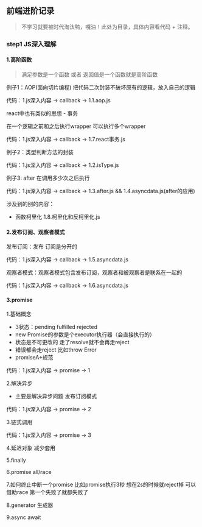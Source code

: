 ## 前端进阶记录
> 不学习就要被时代淘汰鸭，嘎油！此处为目录，具体内容看代码 + 注释。

### step1 JS深入理解
#### 1.高阶函数
> 满足参数是一个函数 或者 返回值是一个函数就是高阶函数

例子1：AOP(面向切片编程) 把代码二次封装不破坏原有的逻辑，放入自己的逻辑

代码：1.js深入内容 -> callback -> 1.1.aop.js

react中也有类似的思想 - 事务

在一个逻辑之前和之后执行wrapper 可以执行多个wrapper

代码：1.js深入内容 -> callback -> 1.7.react事务.js

例子2：类型判断方法的封装

代码：1.js深入内容 -> callback -> 1.2.isType.js

例子3: after 在调用多少次之后执行

代码：1.js深入内容 -> callback -> 1.3.after.js && 1.4.asyncdata.js(after的应用)

涉及到的别的内容：
- 函数柯里化 1.8.柯里化和反柯里化.js

#### 2.发布订阅、观察者模式

发布订阅：发布 订阅是分开的

代码：1.js深入内容 -> callback -> 1.5.asyncdata.js

观察者模式：观察者模式包含发布订阅，观察者和被观察者是联系在一起的

代码：1.js深入内容 -> callback -> 1.6.asyncdata.js

#### 3.promise

1.基础概念
- 3状态：pending fulfilled rejected
- new Promise的参数是个executor执行器（会直接执行的）
- 状态是不可更改的 走了resolve就不会再走reject
- 错误都会走reject 比如throw Error
- promiseA+规范

代码：1.js深入内容 -> promise -> 1

2.解决异步
- 主要是解决异步问题 发布订阅模式

代码：1.js深入内容 -> promise -> 2

3.链式调用

代码：1.js深入内容 -> promise -> 3

4.延迟对象 减少套用

5.finally

6.promise all/race

7.如何终止中断一个promise
比如promise执行3秒 想在2s的时候就reject掉 可以借助race 第一个失败了就都失败了

8.generator 生成器

9.async await
